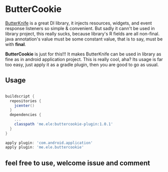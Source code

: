 # ButterCookie


 [ButterKnife](https://github.com/JakeWharton/butterknife) is a great DI library,  it injects resources, widgets, and event response listeners so simple & convenient. But sadly it cann't be used in library project, this really sucks, because library's R fields are all non-final. java annotation's value must be some constant value, that is to say, must be with **final**.

**ButterCookie** is just for this!!! It makes ButterKnife can be used in library as fine as in android application project. This is really cool, aha? Its usage is far too easy, just apply it as a gradle plugin, then you are good to go as usual.


## Usage

```groovy

buildscript {
  repositories {
    jcenter()
  }
  dependencies {
    ...
    classpath 'me.ele:buttercookie-plugin:1.0.1'
  }
}
  
apply plugin: 'com.android.application'
apply plugin: 'me.ele.buttercookie'

```

## feel free to use, welcome issue and comment


